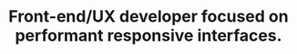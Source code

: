 ---
title: 'Front-end/UX developer focused on performant responsive interfaces.'
description: 'A self-taught developer. Living between fast sprints and edgy features. Enjoy.ing life as a JavaScript developer and WordPress enthusiast. Husband and father.'
info: 'Part of WordCamp Europe 2018 organising team.'
tags: []
categories: []
slug: ''
draft: false
---